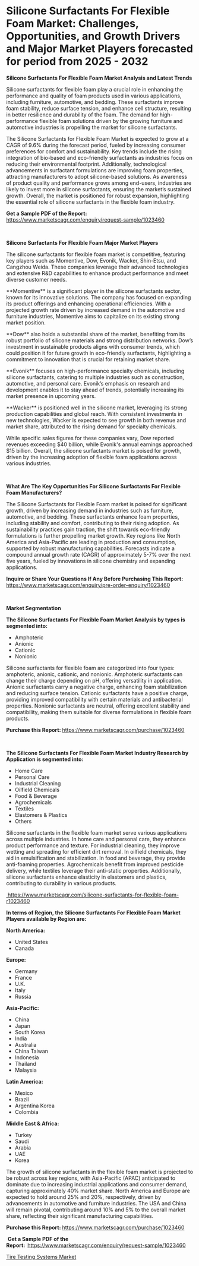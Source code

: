<p><h1>Silicone Surfactants For Flexible Foam Market: Challenges, Opportunities, and Growth Drivers and Major Market Players forecasted for period from 2025 - 2032</h1></p><p><strong>Silicone Surfactants For Flexible Foam Market Analysis and Latest Trends</strong></p>
<p><p>Silicone surfactants for flexible foam play a crucial role in enhancing the performance and quality of foam products used in various applications, including furniture, automotive, and bedding. These surfactants improve foam stability, reduce surface tension, and enhance cell structure, resulting in better resilience and durability of the foam. The demand for high-performance flexible foam solutions driven by the growing furniture and automotive industries is propelling the market for silicone surfactants.</p><p>The Silicone Surfactants for Flexible Foam Market is expected to grow at a CAGR of 9.6% during the forecast period, fueled by increasing consumer preferences for comfort and sustainability. Key trends include the rising integration of bio-based and eco-friendly surfactants as industries focus on reducing their environmental footprint. Additionally, technological advancements in surfactant formulations are improving foam properties, attracting manufacturers to adopt silicone-based solutions. As awareness of product quality and performance grows among end-users, industries are likely to invest more in silicone surfactants, ensuring the market’s sustained growth. Overall, the market is positioned for robust expansion, highlighting the essential role of silicone surfactants in the flexible foam industry.</p></p>
<p><strong>Get a Sample PDF of the Report:&nbsp;</strong> <a href="https://www.marketscagr.com/enquiry/request-sample/1023460?utm_campaign=2782&utm_medium=2&utm_source=Github&utm_content=ia&utm_term=07032025&utm_id=silicone-surfactants-for-flexible-foam">https://www.marketscagr.com/enquiry/request-sample/1023460</a></p>
<p>&nbsp;</p>
<p><strong>Silicone Surfactants For Flexible Foam Major Market Players</strong></p>
<p><p>The silicone surfactants for flexible foam market is competitive, featuring key players such as Momentive, Dow, Evonik, Wacker, Shin-Etsu, and Cangzhou Weida. These companies leverage their advanced technologies and extensive R&D capabilities to enhance product performance and meet diverse customer needs.</p><p>**Momentive** is a significant player in the silicone surfactants sector, known for its innovative solutions. The company has focused on expanding its product offerings and enhancing operational efficiencies. With a projected growth rate driven by increased demand in the automotive and furniture industries, Momentive aims to capitalize on its existing strong market position.</p><p>**Dow** also holds a substantial share of the market, benefiting from its robust portfolio of silicone materials and strong distribution networks. Dow’s investment in sustainable products aligns with consumer trends, which could position it for future growth in eco-friendly surfactants, highlighting a commitment to innovation that is crucial for retaining market share.</p><p>**Evonik** focuses on high-performance specialty chemicals, including silicone surfactants, catering to multiple industries such as construction, automotive, and personal care. Evonik’s emphasis on research and development enables it to stay ahead of trends, potentially increasing its market presence in upcoming years.</p><p>**Wacker** is positioned well in the silicone market, leveraging its strong production capabilities and global reach. With consistent investments in new technologies, Wacker is expected to see growth in both revenue and market share, attributed to the rising demand for specialty chemicals.</p><p>While specific sales figures for these companies vary, Dow reported revenues exceeding $40 billion, while Evonik's annual earnings approached $15 billion. Overall, the silicone surfactants market is poised for growth, driven by the increasing adoption of flexible foam applications across various industries.</p></p>
<p>&nbsp;</p>
<p><strong>What Are The Key Opportunities For Silicone Surfactants For Flexible Foam Manufacturers?</strong></p>
<p><p>The Silicone Surfactants for Flexible Foam market is poised for significant growth, driven by increasing demand in industries such as furniture, automotive, and bedding. These surfactants enhance foam properties, including stability and comfort, contributing to their rising adoption. As sustainability practices gain traction, the shift towards eco-friendly formulations is further propelling market growth. Key regions like North America and Asia-Pacific are leading in production and consumption, supported by robust manufacturing capabilities. Forecasts indicate a compound annual growth rate (CAGR) of approximately 5-7% over the next five years, fueled by innovations in silicone chemistry and expanding applications.</p></p>
<p><strong>Inquire or Share Your Questions If Any Before Purchasing This Report:</strong> <a href="https://www.marketscagr.com/enquiry/pre-order-enquiry/1023460?utm_campaign=2782&utm_medium=2&utm_source=Github&utm_content=ia&utm_term=07032025&utm_id=silicone-surfactants-for-flexible-foam">https://www.marketscagr.com/enquiry/pre-order-enquiry/1023460</a></p>
<p>&nbsp;</p>
<p><strong>Market Segmentation</strong></p>
<p><strong>The Silicone Surfactants For Flexible Foam Market Analysis by types is segmented into:</strong></p>
<p><ul><li>Amphoteric</li><li>Anionic</li><li>Cationic</li><li>Nonionic</li></ul></p>
<p><p>Silicone surfactants for flexible foam are categorized into four types: amphoteric, anionic, cationic, and nonionic. Amphoteric surfactants can change their charge depending on pH, offering versatility in application. Anionic surfactants carry a negative charge, enhancing foam stabilization and reducing surface tension. Cationic surfactants have a positive charge, providing improved compatibility with certain materials and antibacterial properties. Nonionic surfactants are neutral, offering excellent stability and compatibility, making them suitable for diverse formulations in flexible foam products.</p></p>
<p><strong>Purchase this Report:&nbsp;</strong><a href="https://www.marketscagr.com/purchase/1023460?utm_campaign=2782&utm_medium=2&utm_source=Github&utm_content=ia&utm_term=07032025&utm_id=silicone-surfactants-for-flexible-foam">https://www.marketscagr.com/purchase/1023460</a></p>
<p>&nbsp;</p>
<p><strong>The Silicone Surfactants For Flexible Foam Market Industry Research by Application is segmented into:</strong></p>
<p><ul><li>Home Care</li><li>Personal Care</li><li>Industrial Cleaning</li><li>Oilfield Chemicals</li><li>Food & Beverage</li><li>Agrochemicals</li><li>Textiles</li><li>Elastomers & Plastics</li><li>Others</li></ul></p>
<p><p>Silicone surfactants in the flexible foam market serve various applications across multiple industries. In home care and personal care, they enhance product performance and texture. For industrial cleaning, they improve wetting and spreading for efficient dirt removal. In oilfield chemicals, they aid in emulsification and stabilization. In food and beverage, they provide anti-foaming properties. Agrochemicals benefit from improved pesticide delivery, while textiles leverage their anti-static properties. Additionally, silicone surfactants enhance elasticity in elastomers and plastics, contributing to durability in various products.</p></p>
<p><a href="https://www.marketscagr.com/silicone-surfactants-for-flexible-foam-r1023460?utm_campaign=2782&utm_medium=2&utm_source=Github&utm_content=ia&utm_term=07032025&utm_id=silicone-surfactants-for-flexible-foam">&nbsp;https://www.marketscagr.com/silicone-surfactants-for-flexible-foam-r1023460</a></p>
<p><strong>In terms of Region, the Silicone Surfactants For Flexible Foam Market Players available by Region are:</strong></p>
<p>
    <p> <strong> North America: </strong>
        <ul>
            <li>United States</li>
            <li>Canada</li>
        </ul>
        </p> 
    <p> <strong> Europe: </strong>
        <ul>
            <li>Germany</li>
            <li>France</li>
            <li>U.K.</li>
            <li>Italy</li>
            <li>Russia</li>
        </ul>
        </p> 
    <p> <strong> Asia-Pacific: </strong>
        <ul>
            <li>China</li>
            <li>Japan</li>
            <li>South Korea</li>
            <li>India</li>
            <li>Australia</li>
            <li>China Taiwan</li>
            <li>Indonesia</li>
            <li>Thailand</li>
            <li>Malaysia</li>
        </ul>
        </p> 
    <p> <strong> Latin America: </strong>
        <ul>
            <li>Mexico</li>
            <li>Brazil</li>
            <li>Argentina Korea</li>
            <li>Colombia</li>
        </ul>
        </p> 
    <p> <strong> Middle East & Africa: </strong>
        <ul>
            <li>Turkey</li>
            <li>Saudi</li>
            <li>Arabia</li>
            <li>UAE</li>
            <li>Korea</li>
        </ul>
    </p>
    </p>
<p><p>The growth of silicone surfactants in the flexible foam market is projected to be robust across key regions, with Asia-Pacific (APAC) anticipated to dominate due to increasing industrial applications and consumer demand, capturing approximately 40% market share. North America and Europe are expected to hold around 25% and 20%, respectively, driven by advancements in automotive and furniture industries. The USA and China will remain pivotal, contributing around 10% and 5% to the overall market share, reflecting their significant manufacturing capabilities.</p></p>
<p><strong>Purchase this Report: </strong><a href="https://www.marketscagr.com/purchase/1023460?utm_campaign=2782&utm_medium=2&utm_source=Github&utm_content=ia&utm_term=07032025&utm_id=silicone-surfactants-for-flexible-foam">https://www.marketscagr.com/purchase/1023460</a></p>
<p>&nbsp;<strong>Get a Sample PDF of the Report:&nbsp;&nbsp;</strong><a href="https://www.marketscagr.com/enquiry/request-sample/1023460?utm_campaign=2782&utm_medium=2&utm_source=Github&utm_content=ia&utm_term=07032025&utm_id=silicone-surfactants-for-flexible-foam">https://www.marketscagr.com/enquiry/request-sample/1023460</a></p>
<p><strong></strong></p>
<p><p><a href="https://github.com/elitasvimal/Market-Research-Report-List-1/blob/main/tire-testing-systems-market.md?utm_campaign=2782&utm_medium=2&utm_source=Github&utm_content=ia&utm_term=07032025&utm_id=silicone-surfactants-for-flexible-foam">Tire Testing Systems Market</a></p></p>